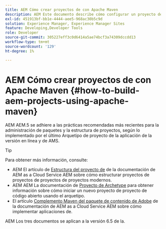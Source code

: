 ```yaml
---
title: AEM Cómo crear proyectos de con Apache Maven
description: AEM Este documento describe cómo configurar un proyecto de basado en Apache Maven
exl-id: 451913bf-bb1e-4444-aee5-968ac30b5c9d
solution: Experience Manager, Experience Manager Sites
feature: Developing,Developer Tools
role: Developer
source-git-commit: 305227eff3c0d6414a5ae74bcf3a74309dccdd13
workflow-type: tm+mt
source-wordcount: '129'
ht-degree: 1%

---
```


# AEM Cómo crear proyectos de con Apache Maven {#how-to-build-aem-projects-using-apache-maven}

AEM AEM.5 se adhiere a las prácticas recomendadas más recientes para la administración de paquetes y la estructura de proyectos, según lo implementado por el último Arquetipo de proyecto de la aplicación de la versión en línea y de AMS.

>[!TIP]
>
>Para obtener más información, consulte:
>
>* AEM El artículo de [Estructura del proyecto de](https://experienceleague.adobe.com/docs/experience-manager-cloud-service/implementing/developing/aem-project-content-package-structure.html?lang=es) de la documentación de AEM as a Cloud Service AEM sobre cómo estructurar proyectos de proyectos de proyectos de proyectos modernos.
>* AEM AEM La documentación de [Proyecto de Archetype](https://experienceleague.adobe.com/docs/experience-manager-core-components/using/developing/archetype/overview.html?lang=es) para obtener información sobre cómo iniciar un nuevo proyecto de proyecto de código abierto usando el arquetipo.
>* El artículo [Complemento Maven del paquete de contenido de Adobe](https://experienceleague.adobe.com/docs/experience-manager-cloud-service/implementing/developer-tools/maven-plugin.html#developer-tools) de la documentación de AEM as a Cloud Service AEM sobre cómo implementar aplicaciones de.
>
>AEM Los tres documentos se aplican a la versión 6.5 de la.
